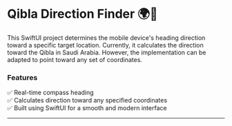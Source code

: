 
# Qibla Direction Finder 🌍🕌  

This SwiftUI project determines the mobile device's heading direction toward a specific target location. Currently, it calculates the direction toward the Qibla in Saudi Arabia. However, the implementation can be adapted to point toward any set of coordinates.  

### Features  
✅ Real-time compass heading  
✅ Calculates direction toward any specified coordinates  
✅ Built using SwiftUI for a smooth and modern interface  

---
